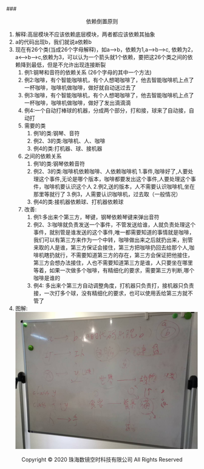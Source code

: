 ###<center>依赖倒置原则</center>
1. 解释:高层模块不应该依赖底层模块，两者都应该依赖其抽象
2. a的代码出现b，我们就说a依赖b
3. 现在有26个类(当成26个字母解释)，如a-->b，依赖为1,a-->b-->c, 依赖为2，a<-->b-->c,依赖为3，可以认为一个箭头就1个依赖，要把这26个类之间的依赖降到最低，但是不允许出现连接断裂
    1. 例1:钢琴和音符的依赖关系   (26个字母的其中一个方法)
    2. 例2:咖啡，有个智能咖啡机，有个人想喝咖啡了，他去智能咖啡机上点了一杯咖啡，咖啡机做咖啡，做好就自动送过去了
    3. 例3:咖啡，有个智能咖啡机，有个人想喝咖啡了，他去智能咖啡机上点了一杯咖啡，咖啡机做咖啡，做好了发出滴滴滴
    4. 例4:一个自动打棒球的机器，分成两个部分，打和接，球来了自动接，自动打
    5. 需要的类
        1. 例1的类:钢琴、音符
        2. 例2、3的类:咖啡机、人、咖啡
        3. 例4的类:打机器、球、接机器
    6. 之间的依赖关系
        1. 例1的类:钢琴依赖音符
        2. 例2、3的类:咖啡机依赖咖啡、人依赖咖啡机
            1.事件,咖啡好了,人要处理这个事件,无论是哪个版本，咖啡都要发出这个事件,人要处理这个事件，咖啡机要认识这个人
            2.例2,送的版本，人不需要认识咖啡机,坐在那里等就行了
            3.例3，人需要认识咖啡机，过去取（一般情况）
        3. 例4的类:接机器依赖球、打机器依赖球
    7. 改善:
        1. 例1:多出来个第三方，琴键，钢琴依赖琴键来弹出音符
        2. 例2、3:咖啡就负责发送一个事件，不管发送给谁，人就负责处理这个事件，就别管是谁发送的这个事件,唯一都需要知道的事情就是咖啡，我们可以有第三方来作为一个中转，咖啡做出来之后就扔出来，别管来取的人是谁，第三方保证会接住，第三方把咖啡扔回去给那个人,咖啡机瞎扔就行，不需要知道第三方的存在，第三方会保证把他接住，第三方会想办法接住，人也不需要知道第三方是谁，人只要坐在哪里等着，如果一次做多个咖啡，有精细化的要求，需要第三方判断,哪个咖啡是谁的
        3. 例4: 多出来个第三方自动调整角度，打机器只负责打，接机器只负责接，一次打多个球，没有精细化的要求，也可以使用丢给第三方就不管了
2. 图解:
![img](../img/d.jpg )
<center> Copyright © 2020 珠海数镜空时科技有限公司 All Rights Reserved</center>